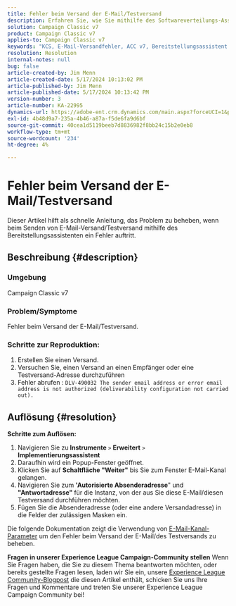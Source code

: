 ```yaml
---
title: Fehler beim Versand der E-Mail/Testversand
description: Erfahren Sie, wie Sie mithilfe des Softwareverteilungs-Assistenten das Adobe Campaign Classic-Problem beheben können, bei dem beim Versand einer E-Mail bzw. beim Testversand ein Fehler auftritt.
solution: Campaign Classic v7
product: Campaign Classic v7
applies-to: Campaign Classic v7
keywords: "KCS, E-Mail-Versandfehler, ACC v7, Bereitstellungsassistent "
resolution: Resolution
internal-notes: null
bug: false
article-created-by: Jim Menn
article-created-date: 5/17/2024 10:13:02 PM
article-published-by: Jim Menn
article-published-date: 5/17/2024 10:13:42 PM
version-number: 3
article-number: KA-22995
dynamics-url: https://adobe-ent.crm.dynamics.com/main.aspx?forceUCI=1&pagetype=entityrecord&etn=knowledgearticle&id=b437469d-9a14-ef11-9f8a-6045bd006268
exl-id: 4b48d9a7-235a-4b46-a87a-f5de6fa9d6bf
source-git-commit: 40cea1d5119beeb7d8836982f8bb24c15b2e0eb8
workflow-type: tm+mt
source-wordcount: '234'
ht-degree: 4%

---
```


# Fehler beim Versand der E-Mail/Testversand


Dieser Artikel hilft als schnelle Anleitung, das Problem zu beheben, wenn beim Senden von E-Mail-Versand/Testversand mithilfe des Bereitstellungsassistenten ein Fehler auftritt.

## Beschreibung {#description}


### <b>Umgebung</b>

Campaign Classic v7



### <b>Problem/Symptome</b>

Fehler beim Versand der E-Mail/Testversand.

### <b>Schritte zur Reproduktion:</b>

1. Erstellen Sie einen Versand.
2. Versuchen Sie, einen Versand an einen Empfänger oder eine Testversand-Adresse durchzuführen
3. Fehler abrufen : `DLV-490032 The sender email address or error email address is not authorized (deliverability configuration not carried out).`



## Auflösung {#resolution}

<b>Schritte zum Auflösen:</b>
1. Navigieren Sie zu<b> Instrumente </b>`>`  <b>Erweitert</b> `>`  <b>Implementierungsassistent</b>
2. Daraufhin wird ein Popup-Fenster geöffnet.
3. Klicken Sie auf <b>Schaltfläche &quot;Weiter&quot;</b> bis Sie zum Fenster E-Mail-Kanal gelangen.
4. Navigieren Sie zum <b>&#39;Autorisierte Absenderadresse</b>&quot; und<b> &quot;Antwortadresse&quot; </b>für die Instanz, von der aus Sie diese E-Mail/diesen Testversand durchführen möchten.
5. Fügen Sie die Absenderadresse (oder eine andere Versandadresse) in die Felder der zulässigen Masken ein.




Die folgende Dokumentation zeigt die Verwendung von [E-Mail-Kanal-Parameter](https://experienceleague.adobe.com/docs/campaign-classic/using/installing-campaign-classic/initial-configuration/deploying-an-instance.html#email-channel-parameters) um den Fehler beim Versand der E-Mail/des Testversands zu beheben.


<b>Fragen in unserer Experience League Campaign-Community stellen</b>
Wenn Sie Fragen haben, die Sie zu diesem Thema beantworten möchten, oder bereits gestellte Fragen lesen, laden wir Sie ein, unsere [Experience League Community-Blogpost](https://experienceleaguecommunities.adobe.com/t5/adobe-campaign-classic-blogs/introducing-top-kcs-articles-curated-for-your-troubleshooting/bc-p/672426#M132 "Link folgen") die diesen Artikel enthält, schicken Sie uns Ihre Fragen und Kommentare und treten Sie unserer Experience League Campaign Community bei!
